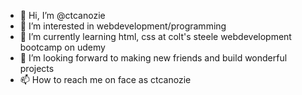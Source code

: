 - 👋 Hi, I’m @ctcanozie
- 👀 I’m interested in webdevelopment/programming
- 🌱 I’m currently learning html, css at colt's steele webdevelopment bootcamp on udemy
- 💞️ I’m looking forward to making new friends and build wonderful projects
- 📫 How to reach me on face as ctcanozie 

<!---
ctcanozie/ctcanozie is a ✨ special ✨ repository because its `README.md` (this file) appears on your GitHub profile.
You can click the Preview link to take a look at your changes.
--->
